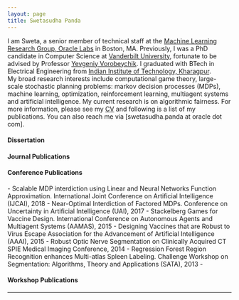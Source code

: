 ```yaml
---
layout: page
title: Swetasudha Panda
---
```



I am Sweta, a senior member of technical staff at the [Machine Learning Research Group, Oracle Labs](https://labs.oracle.com/pls/apex/f?p=labs:49:::::P49_PROJECT_ID:7) in Boston, MA.  Previously, I was a PhD candidate in Computer Science at [Vanderbilt University](https://engineering.vanderbilt.edu/eecs/), fortunate to be advised by Professor [Yevgeniy Vorobeychik](http://vorobeychik.com/). I graduated with BTech in Electrical Engineering from [Indian Institute of Technology, Kharagpur](http://www.iitkgp.ac.in/).  
My broad research interests include computational game theory, large-scale stochastic planning problems: markov decision processes (MDPs), machine learning, optimization, reinforcement learning, multiagent systems and artificial intelligence. My current research is on algorithmic fairness. 
For more information, please see my [CV](https://www.dropbox.com/s/sfvmslymrgmpudt/CV_Sweta_Panda.pdf?dl=0)  and following is a list of my publications.  You can also reach me via [swetasudha.panda at oracle dot com].

<H4>Dissertation</H4>


<H4>Journal Publications</H4>

<H4>Conference Publications</H4>
-  Scalable MDP interdiction using Linear and Neural Networks Function Approximation. 
   International Joint Conference on Artificial Intelligence (IJCAI), 2018 
-  Near-Optimal Interdiction of Factored MDPs. 
   Conference on Uncertainty in Artificial Intelligence (UAI), 2017 
-  Stackelberg Games for Vaccine Design. 
   International Conference on Autonomous Agents and Multiagent Systems (AAMAS), 2015 
-  Designing Vaccines that are Robust to Virus Escape
   Association for the Advancement of Artificial Intelligence (AAAI), 2015
-  Robust Optic Nerve Segmentation on Clinically Acquired CT
   SPIE Medical Imaging Conference, 2014
-  Regression Forest Region Recognition enhances Multi-atlas Spleen Labeling.
   Challenge Workshop on Segmentation: Algorithms, Theory and Applications (SATA), 2013
-  
<H4>Workshop Publications</H4>   

---



